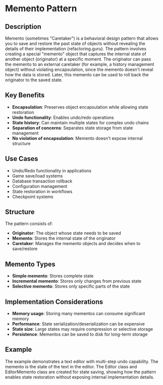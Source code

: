 # Memento Pattern

## Description

Memento (sometimes "Caretaker") is a behavioral design pattern that allows you to save and restore the past state of objects without revealing the details of their implementation (refactoring.guru). The pattern involves creating a special "memento" object that captures the internal state of another object (originator) at a specific moment. The originator can pass the memento to an external caretaker (for example, a history management object) without violating encapsulation, since the memento doesn't reveal how the data is stored. Later, this memento can be used to roll back the originator to the saved state.

## Key Benefits

- **Encapsulation**: Preserves object encapsulation while allowing state restoration
- **Undo functionality**: Enables undo/redo operations
- **State history**: Can maintain multiple states for complex undo chains
- **Separation of concerns**: Separates state storage from state management
- **No violation of encapsulation**: Memento doesn't expose internal structure

## Use Cases

- Undo/Redo functionality in applications
- Game save/load systems
- Database transaction rollback
- Configuration management
- State restoration in workflows
- Checkpoint systems

## Structure

The pattern consists of:
- **Originator**: The object whose state needs to be saved
- **Memento**: Stores the internal state of the originator
- **Caretaker**: Manages the memento objects and decides when to save/restore

## Memento Types

- **Simple memento**: Stores complete state
- **Incremental memento**: Stores only changes from previous state
- **Selective memento**: Stores only specific parts of the state

## Implementation Considerations

- **Memory usage**: Storing many mementos can consume significant memory
- **Performance**: State serialization/deserialization can be expensive
- **State size**: Large states may require compression or selective storage
- **Persistence**: Mementos can be saved to disk for long-term storage

## Example

The example demonstrates a text editor with multi-step undo capability. The memento is the state of the text in the editor. The Editor class and EditorMemento class are created for state saving, showing how the pattern enables state restoration without exposing internal implementation details. 